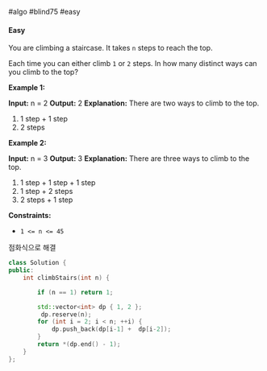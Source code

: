 #algo  #blind75 #easy

#### Easy

You are climbing a staircase. It takes `n` steps to reach the top.

Each time you can either climb `1` or `2` steps. In how many distinct ways can you climb to the top?

**Example 1:**

**Input:** n = 2
**Output:** 2
**Explanation:** There are two ways to climb to the top.
1. 1 step + 1 step
2. 2 steps

**Example 2:**

**Input:** n = 3
**Output:** 3
**Explanation:** There are three ways to climb to the top.
1. 1 step + 1 step + 1 step
2. 1 step + 2 steps
3. 2 steps + 1 step

**Constraints:**

- `1 <= n <= 45`


점화식으로 해결

```cpp
class Solution {
public:
    int climbStairs(int n) {

        if (n == 1) return 1;

        std::vector<int> dp { 1, 2 };
         dp.reserve(n);
        for (int i = 2; i < n; ++i) {
            dp.push_back(dp[i-1] +  dp[i-2]);
        }
        return *(dp.end() - 1);
    }
};
```
